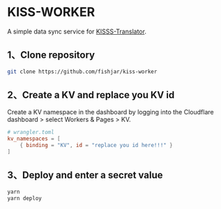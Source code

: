 # KISS-WORKER

A simple data sync service for [KISSS-Translator](https://github.com/fishjar/kiss-translator).

## 1、Clone repository

```sh
git clone https://github.com/fishjar/kiss-worker
```

## 2、Create a KV and replace you KV id

Create a KV namespace in the dashboard by logging into the Cloudflare dashboard > select Workers & Pages > KV.

```toml
# wrangler.toml
kv_namespaces = [
    { binding = "KV", id = "replace you id here!!!" }
]
```

## 3、Deploy and enter a secret value

```sh
yarn
yarn deploy
```
